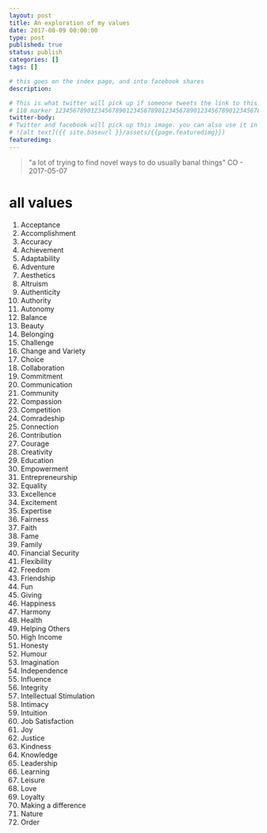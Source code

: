 ```yaml
---
layout: post
title: An exploration of my values
date: 2017-00-09 00:00:00
type: post
published: true
status: publish
categories: []
tags: []

# this goes on the index page, and into facebook shares
description:

# This is what twitter will pick up if someone tweets the link to this page
# 110 marker 1234567890123456789012345678901234567890123456789012345678901234567890123456789012345678901234567890123456789
twitter-body:
# Twitter and facebook will pick up this image. you can also use it in a post with:
# ![alt text]({{ site.baseurl }}/assets/{{page.featuredimg}})
featuredimg:
---
```


> "a lot of trying to find novel ways to do usually banal things" CO - 2017-05-07

# all values

1. Acceptance
1. Accomplishment
1. Accuracy
1. Achievement
1. Adaptability
1. Adventure
1. Aesthetics
1. Altruism
1. Authenticity
1. Authority
1. Autonomy
1. Balance
1. Beauty
1. Belonging
1. Challenge
1. Change and Variety
1. Choice
1. Collaboration
1. Commitment
1. Communication
1. Community
1. Compassion
1. Competition
1. Comradeship
1. Connection
1. Contribution
1. Courage
1. Creativity
1. Education
1. Empowerment
1. Entrepreneurship
1. Equality
1. Excellence
1. Excitement
1. Expertise
1. Fairness
1. Faith
1. Fame
1. Family
1. Financial Security
1. Flexibility
1. Freedom
1. Friendship
1. Fun
1. Giving
1. Happiness
1. Harmony
1. Health
1. Helping Others
1. High Income
1. Honesty
1. Humour
1. Imagination
1. Independence
1. Influence
1. Integrity
1. Intellectual Stimulation
1. Intimacy
1. Intuition
1. Job Satisfaction
1. Joy
1. Justice
1. Kindness
1. Knowledge
1. Leadership
1. Learning
1. Leisure
1. Love
1. Loyalty
1. Making a difference
1. Nature
1. Order

